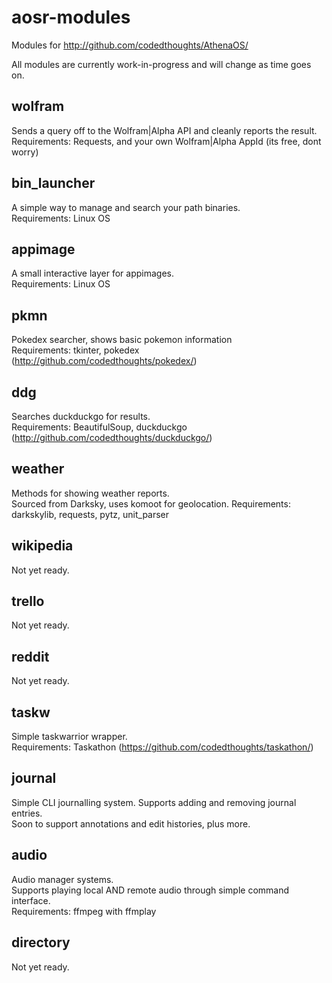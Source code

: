 # aosr-modules
Modules for http://github.com/codedthoughts/AthenaOS/

All modules are currently work-in-progress and will change as time goes on.

## wolfram
Sends a query off to the Wolfram|Alpha API and cleanly reports the result.<br>
Requirements: Requests, and your own Wolfram|Alpha AppId (its free, dont worry)

## bin_launcher
A simple way to manage and search your path binaries.<br>
Requirements: Linux OS

## appimage
A small interactive layer for appimages.<br>
Requirements: Linux OS

## pkmn
Pokedex searcher, shows basic pokemon information<br>
Requirements: tkinter, pokedex (http://github.com/codedthoughts/pokedex/)

## ddg
Searches duckduckgo for results.<br>
Requirements: BeautifulSoup, duckduckgo (http://github.com/codedthoughts/duckduckgo/)

## weather
Methods for showing weather reports.<br>
Sourced from Darksky, uses komoot for geolocation.
Requirements: darkskylib, requests, pytz, unit_parser

## wikipedia
Not yet ready.

## trello
Not yet ready.

## reddit
Not yet ready.

## taskw
Simple taskwarrior wrapper.<br>
Requirements: Taskathon (https://github.com/codedthoughts/taskathon/)

## journal
Simple CLI journalling system. Supports adding and removing journal entries.<br>
Soon to support annotations and edit histories, plus more.

## audio
Audio manager systems. <br>
Supports playing local AND remote audio through simple command interface.<br>
Requirements: ffmpeg with ffmplay

## directory
Not yet ready.
